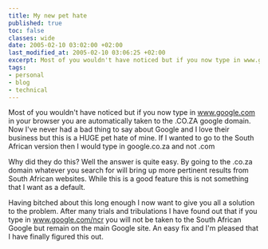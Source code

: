 ```yaml
---
title: My new pet hate
published: true
toc: false
classes: wide
date: 2005-02-10 03:02:00 +02:00
last_modified_at: 2005-02-10 03:06:25 +02:00
excerpt: Most of you wouldn't have noticed but if you now type in www.google.com in your browser you are automatically taken to the .CO.ZA google domain.
tags:
- personal
- blog
- technical
---
```

Most of you wouldn't have noticed but if you now type in www.google.com in your browser you are automatically taken to the .CO.ZA google domain. Now I've never had a bad thing to say about Google and I love their business but this is a HUGE pet hate of mine. If I wanted to go to the South African version then I would type in google.co.za and not .com 

Why did they do this? Well the answer is quite easy. By going to the .co.za domain whatever you search for will bring up more pertinent results from South African websites. While this is a good feature this is not something that I want as a default. 

Having bitched about this long enough I now want to give you all a solution to the problem. After many trials and tribulations I have found out that if you type in <a href="http://www.google.com/ncr">www.google.com/ncr</a> you will not be taken to the South African Google but remain on the main Google site. An easy fix and I'm pleased that I have finally figured this out.
